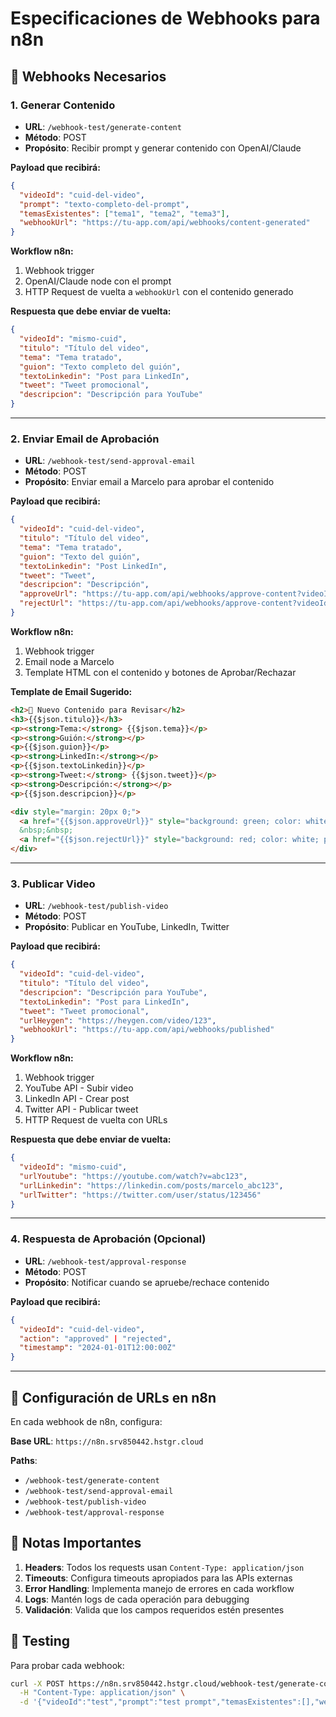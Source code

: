 # Especificaciones de Webhooks para n8n

## 🎯 **Webhooks Necesarios**

### 1. **Generar Contenido**
- **URL**: `/webhook-test/generate-content`  
- **Método**: POST
- **Propósito**: Recibir prompt y generar contenido con OpenAI/Claude

**Payload que recibirá:**
```json
{
  "videoId": "cuid-del-video",
  "prompt": "texto-completo-del-prompt",
  "temasExistentes": ["tema1", "tema2", "tema3"],
  "webhookUrl": "https://tu-app.com/api/webhooks/content-generated"
}
```

**Workflow n8n:**
1. Webhook trigger
2. OpenAI/Claude node con el prompt
3. HTTP Request de vuelta a `webhookUrl` con el contenido generado

**Respuesta que debe enviar de vuelta:**
```json
{
  "videoId": "mismo-cuid",
  "titulo": "Título del video",
  "tema": "Tema tratado",
  "guion": "Texto completo del guión",
  "textoLinkedin": "Post para LinkedIn",
  "tweet": "Tweet promocional", 
  "descripcion": "Descripción para YouTube"
}
```

---

### 2. **Enviar Email de Aprobación**
- **URL**: `/webhook-test/send-approval-email`
- **Método**: POST
- **Propósito**: Enviar email a Marcelo para aprobar el contenido

**Payload que recibirá:**
```json
{
  "videoId": "cuid-del-video",
  "titulo": "Título del video",
  "tema": "Tema tratado", 
  "guion": "Texto del guión",
  "textoLinkedin": "Post LinkedIn",
  "tweet": "Tweet",
  "descripcion": "Descripción",
  "approveUrl": "https://tu-app.com/api/webhooks/approve-content?videoId=123&action=approve",
  "rejectUrl": "https://tu-app.com/api/webhooks/approve-content?videoId=123&action=reject"
}
```

**Workflow n8n:**
1. Webhook trigger
2. Email node a Marcelo
3. Template HTML con el contenido y botones de Aprobar/Rechazar

**Template de Email Sugerido:**
```html
<h2>🎥 Nuevo Contenido para Revisar</h2>
<h3>{{$json.titulo}}</h3>
<p><strong>Tema:</strong> {{$json.tema}}</p>
<p><strong>Guión:</strong></p>
<p>{{$json.guion}}</p>
<p><strong>LinkedIn:</strong></p>
<p>{{$json.textoLinkedin}}</p>
<p><strong>Tweet:</strong> {{$json.tweet}}</p>
<p><strong>Descripción:</strong></p>
<p>{{$json.descripcion}}</p>

<div style="margin: 20px 0;">
  <a href="{{$json.approveUrl}}" style="background: green; color: white; padding: 10px 20px; text-decoration: none;">✅ APROBAR</a>
  &nbsp;&nbsp;
  <a href="{{$json.rejectUrl}}" style="background: red; color: white; padding: 10px 20px; text-decoration: none;">❌ RECHAZAR</a>
</div>
```

---

### 3. **Publicar Video**
- **URL**: `/webhook-test/publish-video`
- **Método**: POST  
- **Propósito**: Publicar en YouTube, LinkedIn, Twitter

**Payload que recibirá:**
```json
{
  "videoId": "cuid-del-video",
  "titulo": "Título del video",
  "descripcion": "Descripción para YouTube",
  "textoLinkedin": "Post para LinkedIn", 
  "tweet": "Tweet promocional",
  "urlHeygen": "https://heygen.com/video/123",
  "webhookUrl": "https://tu-app.com/api/webhooks/published"
}
```

**Workflow n8n:**
1. Webhook trigger
2. YouTube API - Subir video
3. LinkedIn API - Crear post
4. Twitter API - Publicar tweet
5. HTTP Request de vuelta con URLs

**Respuesta que debe enviar de vuelta:**
```json
{
  "videoId": "mismo-cuid",
  "urlYoutube": "https://youtube.com/watch?v=abc123",
  "urlLinkedin": "https://linkedin.com/posts/marcelo_abc123", 
  "urlTwitter": "https://twitter.com/user/status/123456"
}
```

---

### 4. **Respuesta de Aprobación** (Opcional)
- **URL**: `/webhook-test/approval-response`
- **Método**: POST
- **Propósito**: Notificar cuando se apruebe/rechace contenido

**Payload que recibirá:**
```json
{
  "videoId": "cuid-del-video",
  "action": "approved" | "rejected",
  "timestamp": "2024-01-01T12:00:00Z"
}
```

---

## 🔧 **Configuración de URLs en n8n**

En cada webhook de n8n, configura:

**Base URL**: `https://n8n.srv850442.hstgr.cloud`

**Paths**:
- `/webhook-test/generate-content`
- `/webhook-test/send-approval-email`  
- `/webhook-test/publish-video`
- `/webhook-test/approval-response`

## 📝 **Notas Importantes**

1. **Headers**: Todos los requests usan `Content-Type: application/json`
2. **Timeouts**: Configura timeouts apropiados para las APIs externas
3. **Error Handling**: Implementa manejo de errores en cada workflow
4. **Logs**: Mantén logs de cada operación para debugging
5. **Validación**: Valida que los campos requeridos estén presentes

## 🧪 **Testing**

Para probar cada webhook:
```bash
curl -X POST https://n8n.srv850442.hstgr.cloud/webhook-test/generate-content \
  -H "Content-Type: application/json" \
  -d '{"videoId":"test","prompt":"test prompt","temasExistentes":[],"webhookUrl":"https://webhook.site/test"}'
```